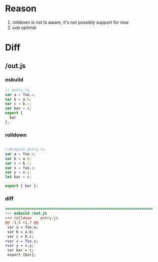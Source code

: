 # Reason
1. rolldown is not ts aware, it's not possibly support for now
2. sub optimal
# Diff
## /out.js
### esbuild
```js
// entry.ts
var a = foo.a;
var b = a.b;
var c = b.c;
var bar = c;
export {
  bar
};
```
### rolldown
```js

//#region entry.ts
var a = foo.a;
var b = a.b;
var c = b.c;
var x = foo.x;
var y = x.y;
let bar = c;

export { bar };
```
### diff
```diff
===================================================================
--- esbuild	/out.js
+++ rolldown	entry.js
@@ -1,5 +1,7 @@
 var a = foo.a;
 var b = a.b;
 var c = b.c;
+var x = foo.x;
+var y = x.y;
 var bar = c;
 export {bar};

```